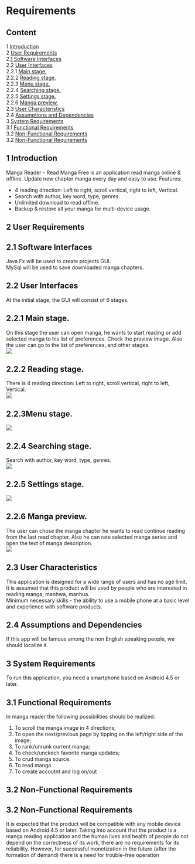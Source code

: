 # **Requirements**

## Content
 1 [Introduction](#1)     
 2 [User Requirements ](#2)     
 2.[1 Software Interfaces](#3)        
 2.2 [User Interfaces](#4)   
 2.2.1 [Main stage.](#5)   
 2.2.2 [Reading stage.](#6)   
 2.2.3 [Menu stage.](#7)   
 2.2.4 [Searching stage.](#8)     
 2.2.5 [Settings stage. ](#9)   
 2.2.6 [Manga preview.](#10)                  
 2.3 [User Characteristics ](#11)    
 2.4 [Assumptions and Dependencies](#12)   
 3 [System Requirements ](#13)   
 3.1 [Functional Requirements](#14)   
 3.2 [Non-Functional Requirements](#15)   
 3.2 [Non-Functional Requirements](#16)   
 
<a name="1"/>
 
## 1 Introduction  

Manga Reader - Read Manga Free is an application read manga online & offline. Update new chapter manga every day and easy to use.
Features:     
- 4 reading direction: Left to right, scroll vertical, right to left, Vertical.    
- Search with author, key word, type, genres.       
- Unlimited download to read offline.    
- Backup & restore all your manga for multi-device usage.   

<a name="2"/>

## 2 User Requirements       

<a name="3"/>

## 2.1 Software Interfaces                 
Java Fx will be used to create projects GUI.             
MySql will be used to save downloaded manga chapters.   

<a name="4"/>

## 2.2 User Interfaces                   
At the initial stage, the GUI will consist of 6 stages. 

<a name="5"/>

## 2.2.1 Main stage.
On this stage the user can open manga, he wants to start reading or add selected manga to his list of preferences.   Check the preview image. Also the user can go to the list of preferences, and other stages.   
![](MockUps/images/main%20stage.png)  

<a name="6"/>

## 2.2.2 Reading stage.                         
There is 4 reading direction: Left to right, scroll vertical, right to left, Vertical.   
![](MockUps/images/manga%20preview.png)             

<a name="7"/>

## 2.2.3Menu stage.   
![](MockUps/images/menu.png)     

<a name="8"/>

## 2.2.4 Searching stage.                       
Search with author, key word, type, genres.    
![](MockUps/images/readig.png)   

<a name="9"/>

## 2.2.5 Settings stage.          
![](MockUps/images/search.png)   

<a name="10"/>

## 2.2.6 Manga preview. 
The user can chose the manga chapter he wants to read continue reading from the last read chapter. Also he can rate selected manga series and open the text of manga description.      
![](MockUps/images/settings.png) 

<a name="11"/>

## 2.3 User Characteristics    
This application is designed for a wide range of users and has no age limit. It is assumed that this product will be used by people who are interested in reading manga, manhwa, manhua.  
Minimum necessary skills - the ability to use a mobile phone at a basic level and experience with software products.

<a name="12"/>

## 2.4 Assumptions and Dependencies              
If this app will be famous among the non English speaking people, we should localize it.              

<a name="13"/>

## 3 System Requirements   
To run this application, you need a smartphone based on Android 4.5 or later.  
   
<a name="14"/>
   
## 3.1 Functional Requirements   
In manga reader the following possibilities should be realized:   
1. To scroll the manga image in 4 directions;   
2. To open the next/previous page by tipping on the left/right side of the image;   
3. To rank/unrunk current manga;    
4. To check/unckech favorite manga updates;     
5. To crud manga source.
6. To read manga
7. To create accoutnt and log on/out

<a name="15"/>

## 3.2 Non-Functional Requirements  

<a name="16"/>

## 3.2 Non-Functional Requirements    
It is expected that the product will be compatible with any mobile device based on Android 4.5 or later. Taking into account that the product is a manga reading application and the human lives and health of people do not depend on the correctness of its work, there are no requirements for its reliability. However, for successful monetization in the future (after the formation of demand) there is a need for trouble-free operation

